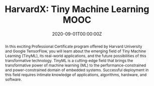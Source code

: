 ---
type: "courses"
title: "HarvardX: Tiny Machine Learning MOOC"
position: "Teaching Staff Lead"
semesters: "Launched Fall 2020 - Winter 2022"
# Code used for list order
semesterCode: "20.2"
date: "2020-09-01T00:00:00Z"

# Course Overiew Abstract.
abstract: In this exciting Professional Certificate program offered by Harvard University and Google TensorFlow, you will learn about the emerging field of Tiny Machine Learning (TinyML), its real-world applications, and the future possibilities of this transformative technology. TinyML is a cutting-edge field that brings the transformative power of machine learning (ML) to the performance-constrained and power-constrained domain of embedded systems. Successful deployment in this field requires intimate knowledge of applications, algorithms, hardware, and software.

abstract2: The program will emphasize hands-on experience with training and deploying machine learning onto tiny embedded devices. This series of courses features projects based on a TinyML Program Kit that includes an Arduino board with onboard sensors and an ARM Cortex-M4 microcontroller. To ensure you hit the road running, the kit also comes equipped with a camera. The TinyML Program Kit has everything you need to unlock your imagination and build applications around image recognition, audio processing, and gesture detection. Before you know it, you’ll be implementing an entire tiny machine learning application.

abstract3: This first-of-its-kind program combines computer science with engineering to feature real-world application case studies that examine the challenges facing TinyML deployments. This program is a collaboration between expert faculty at Harvard’s John A. Paulson School of Engineering and Applied Sciences (SEAS) and innovative members of Google’s TensorFlow team.

# Summary. An optional shortened abstract.
summary: In this exciting Professional Certificate program offered by Harvard University and Google TensorFlow, you will learn about the emerging field of Tiny Machine Learning (TinyML), its real-world applications, and the future possibilities of this transformative technology. TinyML is a cutting-edge field that brings the transformative power of machine learning (ML) to the performance-constrained and power-constrained domain of embedded systems. The program will emphasize hands-on experience and is a collaboration between expert faculty at Harvard’s John A. Paulson School of Engineering and Applied Sciences (SEAS) and innovative members of Google’s TensorFlow team.

# Roles in the course
roles:
- Co-designed a free, hands-on, project-based professional certificate taught through three 6-week courses on the EdX platform covering the emerging field of Tiny Machine Learning (deploying machine learning onto microcontrollers for machine learning at the extreme edge) with the aim of democratizing access to this developing field
- Over 35,000 students from over 160 countries enrolled as of March 2021 since the three courses launched in September 2020, December 2020, and February 2021 respectively
- Served as the laboratory instructor both co-designing hands-on exercises as well as recording walkthroughs to aid in student learning and success
- Managed the 10-person course staff to ensure that content was created, reviewed, and produced in a timely manner
- Led and managed external relations for the course team coordinating with edX, Google, and Arduino
- Co-designed course materials including short video lectures, readings, code walkthroughs, assessments, and discussion forums
# Awards
#awards:
#- TBD

tags:
- TinyML
- Machine Learning
- Embedded Systems
- MOOC
- STEM Education

featured: true
outreach: false
projects: [TinyMLedu,OpenSTEM]

links:
- name: Course White Paper
  url: '/publication/wideningaccesswithtinyml/'
- name: MOOC Website
  url: https://www.edx.org/professional-certificate/harvardx-tiny-machine-learning
- name: Course Materials
  url: https://github.com/tinyMLx/courseware
- name: TinyML Open Education Initiative
  url: https://tinymlx.org/
- name: Discourse Forum
  url: https://discuss.tinymlx.org/

# Featured image -- named `featured.jpg/png` in this folder. 
image:
  caption: ''
  focal_point: ''
  preview_only: false

---